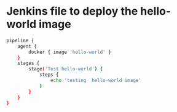 #  Jenkins file to deploy the hello-world image
```sh
pipeline {
    agent {
        docker { image 'hello-world' }
    }
    stages {
        stage('Test hello-world') {
            steps {
                echo 'testing  hello-world image'
            }
        }
    }
}

```

